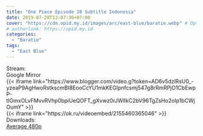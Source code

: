 ```yaml
---
title: "One Piece Episode 28 Subtitle Indonesia"
date: 2019-07-28T13:07:36+07:00
cover: "https://cdn.opid.my.id/images/arc/east-blue/baratie.webp" # Optional, cover
# authorlink: https://opid.my.id
categories:
  - "Baratie"
tags:
  - "East Blue"
---
```

<div class="ui menu violet borderless inverted">
  <div class="header item active">
        Stream:
    </div>
  <a class="active item" data-tab="google">
    <i class="google drive icon"></i> Google
  </a>
  <a class="item nounderline" data-tab="mirror">
    <i class="odnoklassniki icon"></i> Mirror
  </a>
</div>
<div class="ui bottom attached tab segment active" style="border:0 !important;" data-tab="google">
{{< iframe link="https://www.blogger.com/video.g?token=AD6v5dzlRsU0_-yzeaP9AgHwoRstkscmBI8EooCcYU1mkKEGIpnfcsmj547g8rRmRPjO1CbEwpP-tIGmxOLvFMvvRVhp0bpiUeQOFT_gXvwz0rJWlIkC2bV96TgZsHo2oIp1bCWjOumY" >}}
</div>
<div class="ui bottom attached tab segment" style="border:0 !important;" data-tab="mirror">
{{< iframe link="https://ok.ru/videoembed/2155460365046" >}}
</div>
<div class="ui menu violet borderless inverted">
  <div class="header item active">
        Downloads:
    </div>
  <a class="item nounderline" href="https://ouo.io/1Wwwm8" target="_blank" rel="dofollow"><i class="google drive icon"></i>
    Average 480p</a>
</div>